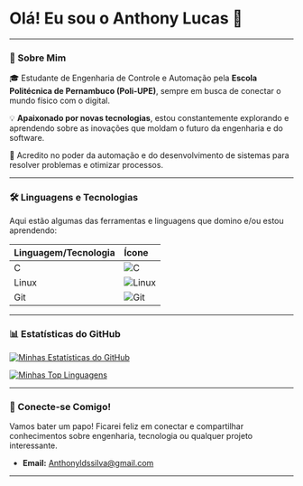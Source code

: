 # Olá! Eu sou o Anthony Lucas 👋

---

### 🚀 Sobre Mim

🎓 Estudante de Engenharia de Controle e Automação pela **Escola Politécnica de Pernambuco (Poli-UPE)**, sempre em busca de conectar o mundo físico com o digital.

💡 **Apaixonado por novas tecnologias**, estou constantemente explorando e aprendendo sobre as inovações que moldam o futuro da engenharia e do software.

🌱 Acredito no poder da automação e do desenvolvimento de sistemas para resolver problemas e otimizar processos.

---

### 🛠️ Linguagens e Tecnologias

Aqui estão algumas das ferramentas e linguagens que domino e/ou estou aprendendo:

| Linguagem/Tecnologia | Ícone |
| :------------------- | :---- |
| C                    | ![C](https://img.shields.io/badge/C-00599C?style=for-the-badge&logo=c&logoColor=white) |
| Linux                | ![Linux](https://img.shields.io/badge/Linux-FCC624?style=for-the-badge&logo=linux&logoColor=black) |
| Git                  | ![Git](https://img.shields.io/badge/Git-F05032?style=for-the-badge&logo=git&logoColor=white) |

---

### 📊 Estatísticas do GitHub

[![Minhas Estatísticas do GitHub](https://github-readme-stats.vercel.app/api?username=seunomedeusuario&show_icons=true&theme=nord)](https://github.com/anuraghazra/github-readme-stats)

[![Minhas Top Linguagens](https://github-readme-stats.vercel.app/api/top-langs/?username=seunomedeusuario&layout=compact&theme=nord)](https://github.com/anuraghazra/github-readme-stats)

---

### 🤝 Conecte-se Comigo!

Vamos bater um papo! Ficarei feliz em conectar e compartilhar conhecimentos sobre engenharia, tecnologia ou qualquer projeto interessante.

* **Email:** Anthonyldssilva@gmail.com
---
